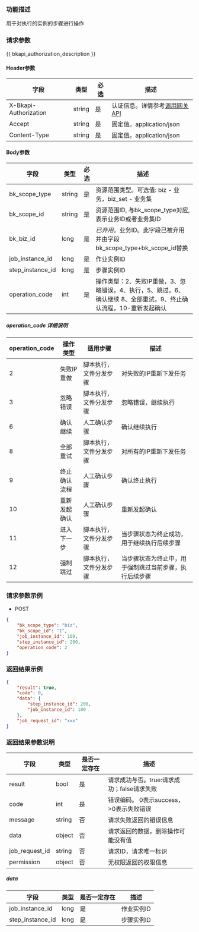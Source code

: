 ### 功能描述

用于对执行的实例的步骤进行操作

### 请求参数

{{ bkapi_authorization_description }}

#### Header参数

| 字段                    | 类型     | 必选  | 描述                                                                                                                               |
|-----------------------|--------|-----|----------------------------------------------------------------------------------------------------------------------------------|
| X-Bkapi-Authorization | string | 是   | 认证信息。详情参考[调用网关 API](https://github.com/TencentBlueKing/BKDocs/blob/master/ZH/7.0/APIGateway/apigateway/use-api/use-apigw-api.md) |
| Accept                | string | 是   | 固定值。application/json                                                                                                             |
| Content-Type          | string | 是   | 固定值。application/json                                                                                                             |

#### Body参数

| 字段               | 类型     | 必选  | 描述                                                              |
|------------------|--------|-----|-----------------------------------------------------------------|
| bk_scope_type    | string | 是   | 资源范围类型。可选值: biz - 业务，biz_set - 业务集                              |
| bk_scope_id      | string | 是   | 资源范围ID, 与bk_scope_type对应, 表示业务ID或者业务集ID                         |
| bk_biz_id        | long   | 是   | *已弃用*。业务ID。此字段已被弃用并由字段bk_scope_type+bk_scope_id替换               |
| job_instance_id  | long   | 是   | 作业实例ID                                                          |
| step_instance_id | long   | 是   | 步骤实例ID                                                          |
| operation_code   | int    | 是   | 操作类型：2、失败IP重做，3、忽略错误，4、执行，5、跳过，6、确认继续 8、全部重试，9、终止确认流程，10-重新发起确认 |

##### operation_code 详细说明

| operation_code | 操作类型   | 适用步骤        | 描述                          |
|----------------|--------|-------------|-----------------------------|
| 2              | 失败IP重做 | 脚本执行，文件分发步骤 | 对失败的IP重新下发任务                |
| 3              | 忽略错误   | 脚本执行，文件分发步骤 | 忽略错误，继续执行                   |
| 6              | 确认继续   | 人工确认步骤      | 确认继续执行                      |
| 8              | 全部重试   | 脚本执行，文件分发步骤 | 对所有的IP重新下发任务                |
| 9              | 终止确认流程 | 人工确认步骤      | 确认终止执行                      |
| 10             | 重新发起确认 | 人工确认步骤      | 重新发起确认                      |
| 11             | 进入下一步  | 脚本执行，文件分发步骤 | 当步骤状态为终止成功，用于继续执行后续步骤       |
| 12             | 强制跳过   | 脚本执行，文件分发步骤 | 当步骤状态为终止中，用于强制跳过当前步骤，执行后续步骤 |

### 请求参数示例

- POST

```json
{
    "bk_scope_type": "biz",
    "bk_scope_id": "1",
    "job_instance_id": 100,
    "step_instance_id": 200,
    "operation_code": 2
}
```

### 返回结果示例

```json
{
    "result": true,
    "code": 0,
    "data": {
        "step_instance_id": 200,
        "job_instance_id": 100
    },
    "job_request_id": "xxx"
}
```

### 返回结果参数说明

| 字段             | 类型     | 是否一定存在 | 描述                         |
|----------------|--------|--------|----------------------------|
| result         | bool   | 是      | 请求成功与否。true:请求成功；false请求失败 |
| code           | int    | 是      | 错误编码。 0表示success，>0表示失败错误  |
| message        | string | 否      | 请求失败返回的错误信息                |
| data           | object | 否      | 请求返回的数据，删除操作可能没有值          |
| job_request_id | string | 否      | 请求ID，请求唯一标识                |
| permission     | object | 否      | 无权限返回的权限信息                 |

##### data

| 字段               | 类型   | 是否一定存在 | 描述     |
|------------------|------|--------|--------|
| job_instance_id  | long | 是      | 作业实例ID |
| step_instance_id | long | 是      | 步骤实例ID |
